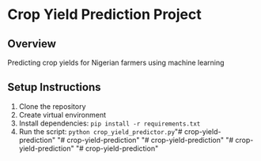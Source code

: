 # Crop Yield Prediction Project

## Overview
Predicting crop yields for Nigerian farmers using machine learning

## Setup Instructions
1. Clone the repository
2. Create virtual environment
3. Install dependencies: `pip install -r requirements.txt`
4. Run the script: `python crop_yield_predictor.py`"# crop-yield-prediction" 
"# crop-yield-prediction" 
"# crop-yield-prediction" 
"# crop-yield-prediction" 
"# crop-yield-prediction" 
